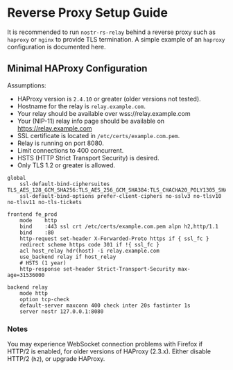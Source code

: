 # Reverse Proxy Setup Guide

It is recommended to run `nostr-rs-relay` behind a reverse proxy such
as `haproxy` or `nginx` to provide TLS termination.  A simple example
of an `haproxy` configuration is documented here.

## Minimal HAProxy Configuration

Assumptions:

* HAProxy version is `2.4.10` or greater (older versions not tested).
* Hostname for the relay is `relay.example.com`.
* Your relay should be available over wss://relay.example.com
* Your (NIP-11) relay info page should be available on https://relay.example.com
* SSL certificate is located in `/etc/certs/example.com.pem`.
* Relay is running on port 8080.
* Limit connections to 400 concurrent.
* HSTS (HTTP Strict Transport Security) is desired.
* Only TLS 1.2 or greater is allowed.

```
global
    ssl-default-bind-ciphersuites TLS_AES_128_GCM_SHA256:TLS_AES_256_GCM_SHA384:TLS_CHACHA20_POLY1305_SHA256
    ssl-default-bind-options prefer-client-ciphers no-sslv3 no-tlsv10 no-tlsv11 no-tls-tickets

frontend fe_prod
    mode    http
    bind    :443 ssl crt /etc/certs/example.com.pem alpn h2,http/1.1
    bind    :80
    http-request set-header X-Forwarded-Proto https if { ssl_fc }
    redirect scheme https code 301 if !{ ssl_fc }
    acl host_relay hdr(host) -i relay.example.com
    use_backend relay if host_relay
    # HSTS (1 year)
    http-response set-header Strict-Transport-Security max-age=31536000

backend relay
    mode http
    option tcp-check
    default-server maxconn 400 check inter 20s fastinter 1s
    server nostr 127.0.0.1:8080
```

### Notes

You may experience WebSocket connection problems with Firefox if
HTTP/2 is enabled, for older versions of HAProxy (2.3.x).  Either
disable HTTP/2 (`h2`), or upgrade HAProxy.
